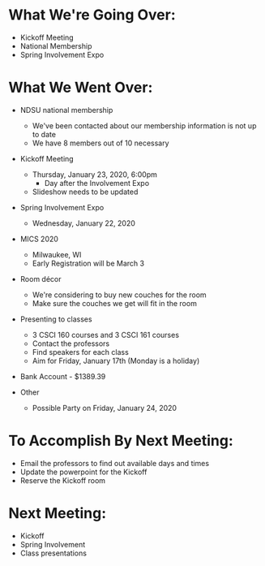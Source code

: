 # What We're Going Over:- Kickoff Meeting- National Membership- Spring Involvement Expo# What We Went Over:- NDSU national membership	- We've been contacted about our membership information is not up to date	- We have 8 members out of 10 necessary- Kickoff Meeting	- Thursday, January 23, 2020, 6:00pm		- Day after the Involvement Expo	- Slideshow needs to be updated- Spring Involvement Expo	- Wednesday, January 22, 2020- MICS 2020	- Milwaukee, WI	- Early Registration will be March 3- Room décor	- We're considering to buy new couches for the room	- Make sure the couches we get will fit in the room- Presenting to classes	- 3 CSCI 160 courses and 3 CSCI 161 courses	- Contact the professors	- Find speakers for each class	- Aim for Friday, January 17th (Monday is a holiday)- Bank Account - $1389.39- Other	- Possible Party on Friday, January 24, 2020# To Accomplish By Next Meeting:  - Email the professors to find out available days and times- Update the powerpoint for the Kickoff- Reserve the Kickoff room# Next Meeting:- Kickoff- Spring Involvement- Class presentations